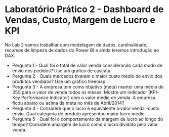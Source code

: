 # Laboratório Prático 2 - Dashboard de Vendas, Custo, Margem de Lucro e KPI
No Lab 2 vamos trabalhar com modelagem de dados, cardinalidade, recursos de limpeza de dados do Power BI e ainda teremos introdução ao DAX.

- Pergunta 1 - Qual foi o total de valor venda considerando cada modo de envio dos pedidos? Use um gráfico de cascata.
- Pergunta 2 - Quais mercados tiveram o maior custo médio de envio dos produtos vendidos? Use um gráfico treemap.
- Pergunta 3 - A empresa tem como objetivo (meta) manter uma média de 350 para o valor de venda todos os meses. Mostre um indicador (KPI–Key Performance Indicator) com o valor médio de venda. A empresa ficou abaixo ou acima da meta no mês de Abril/2014?
- Pergunta 4 - Considere que o lucro é equivalente a:valor venda -custo envio. Qual categoria de produto apresentou maior lucro médio.
- Pergunta 5 - Qual foi o comportamento da margem de lucro ao longo do tempo? Considere amargem de lucro como o lucro dividido pelo valor venda.